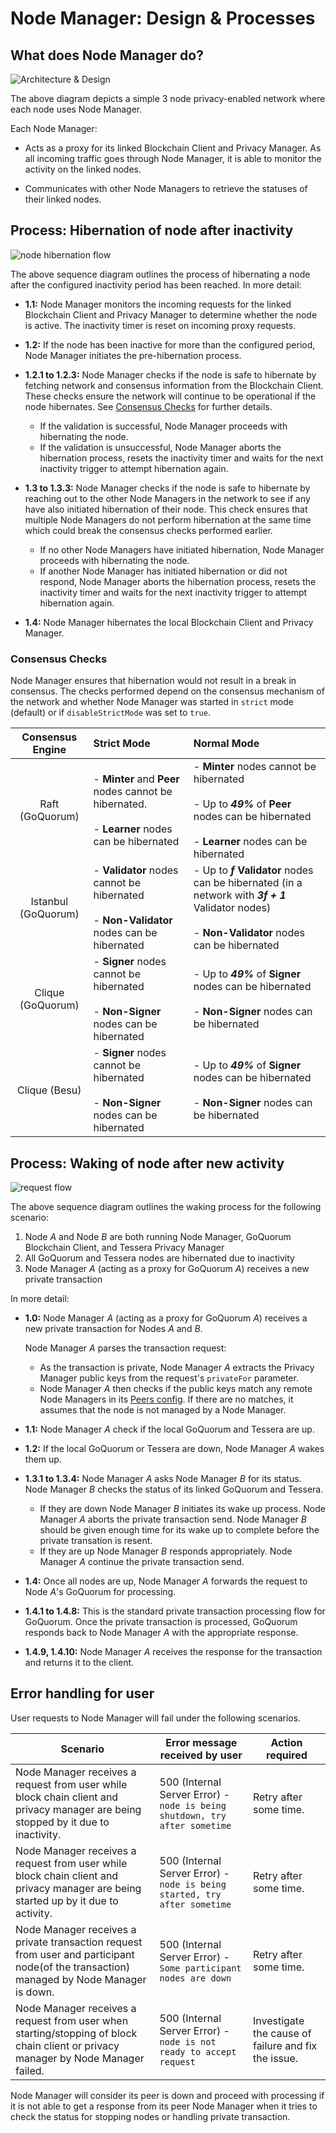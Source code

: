 # Node Manager: Design & Processes

## What does Node Manager do?

![Architecture & Design](images/node-manager-arch.jpg)

The above diagram depicts a simple 3 node privacy-enabled network where each node uses Node Manager.

Each Node Manager:

* Acts as a proxy for its linked Blockchain Client and Privacy Manager.  As all incoming traffic goes through Node Manager, it is able to monitor the activity on the linked nodes. 
  
* Communicates with other Node Managers to retrieve the statuses of their linked nodes.

## Process: Hibernation of node after inactivity

![node hibernation flow](images/node-hibernation-flow.jpg)

The above sequence diagram outlines the process of hibernating a node after the configured inactivity period has been reached.  In more detail:

* **1.1:** Node Manager monitors the incoming requests for the linked Blockchain Client and Privacy Manager to determine whether the node is active.  The inactivity timer is reset on incoming proxy requests.

* **1.2:** If the node has been inactive for more than the configured period, Node Manager initiates the pre-hibernation process.

* **1.2.1 to 1.2.3:** Node Manager checks if the node is safe to hibernate by fetching network and consensus information from the Blockchain Client. These checks ensure the network will continue to be operational if the node hibernates. See [Consensus Checks](#Consensus-Checks) for further details.
  
  * If the validation is successful, Node Manager proceeds with hibernating the node.
  * If the validation is unsuccessful, Node Manager aborts the hibernation process, resets the inactivity timer and waits for the next inactivity trigger to attempt hibernation again.

* **1.3 to 1.3.3:** Node Manager checks if the node is safe to hibernate by reaching out to the other Node Managers in the network to see if any have also initiated hibernation of their node.  This check ensures that multiple Node Managers do not perform hibernation at the same time which could break the consensus checks performed earlier.
  
  * If no other Node Managers have initiated hibernation, Node Manager proceeds with hibernating the node.
  * If another Node Manager has initiated hibernation or did not respond, Node Manager aborts the hibernation process, resets the inactivity timer and waits for the next inactivity trigger to attempt hibernation again.

* **1.4:** Node Manager hibernates the local Blockchain Client and Privacy Manager.

### Consensus Checks

Node Manager ensures that hibernation would not result in a break in consensus.  The checks performed depend on the consensus mechanism of the network and whether Node Manager was started in `strict` mode (default) or if `disableStrictMode` was set to `true`.

| Consensus Engine | Strict Mode | Normal Mode |
| :---: | :--- | :--- |
| Raft (GoQuorum) | - **Minter** and **Peer** nodes cannot be hibernated. <br /> <br /> - **Learner** nodes can be hibernated | - **Minter** nodes cannot be hibernated <br /> <br /> - Up to ***49%*** of **Peer** nodes can be hibernated <br /> <br />- **Learner** nodes can be hibernated
| Istanbul (GoQuorum) | - **Validator** nodes cannot be hibernated <br /> <br /> - **Non-Validator** nodes can be hibernated | - Up to ***f*** **Validator** nodes can be hibernated (in a network with ***3f + 1*** Validator nodes) <br /> <br /> - **Non-Validator** nodes can be hibernated
| Clique (GoQuorum) | - **Signer** nodes cannot be hibernated <br /> <br /> - **Non-Signer** nodes can be hibernated | - Up to ***49%*** of **Signer** nodes can be hibernated <br /> <br /> - **Non-Signer** nodes can be hibernated
| Clique (Besu) | - **Signer** nodes cannot be hibernated <br /> <br /> - **Non-Signer** nodes can be hibernated | - Up to ***49%*** of **Signer** nodes can be hibernated <br /> <br /> - **Non-Signer** nodes can be hibernated

## Process: Waking of node after new activity

![request flow](images/node-manager-flow.jpg)

The above sequence diagram outlines the waking process for the following scenario:

1. Node *A* and Node *B* are both running Node Manager, GoQuorum Blockchain Client, and Tessera Privacy Manager
2. All GoQuorum and Tessera nodes are hibernated due to inactivity
3. Node Manager *A* (acting as a proxy for GoQuorum *A*) receives a new private transaction

In more detail:

* **1.0:** Node Manager *A* (acting as a proxy for GoQuorum *A*) receives a new private transaction for Nodes *A* and *B*. 
  
  Node Manager *A* parses the transaction request:
  * As the transaction is private, Node Manager *A* extracts the Privacy Manager public keys from the request's `privateFor` parameter. 
  * Node Manager *A* then checks if the public keys match any remote Node Managers in its [Peers config](./Config.md#Peers-config-file).  If there are no matches, it assumes that the node is not managed by a Node Manager.

*  **1.1:** Node Manager *A* check if the local GoQuorum and Tessera are up. 

* **1.2:** If the local GoQuorum or Tessera are down, Node Manager *A* wakes them up.

* **1.3.1 to 1.3.4:** Node Manager *A* asks Node Manager *B* for its status. Node Manager *B* checks the status of its linked GoQuorum and Tessera. 
  * If they are down Node Manager *B* initiates its wake up process. Node Manager *A* aborts the private transaction send.  Node Manager *B* should be given enough time for its wake up to complete before the private transation is resent. 
  * If they are up Node Manager *B* responds appropriately.  Node Manager *A* continue the private transaction send. 

* **1.4:** Once all nodes are up, Node Manager *A* forwards the request to Node *A*'s GoQuorum for processing.

* **1.4.1 to 1.4.8:** This is the standard private transaction processing flow for GoQuorum. Once the private transaction is processed, GoQuorum responds back to Node Manager *A* with the appropriate response.

* **1.4.9, 1.4.10:** Node Manager *A* receives the response for the transaction and returns it to the client.

## Error handling for user
User requests to Node Manager will fail under the following scenarios.

| Scenario  | Error message received by user | Action required |
| --- | --- | --- |
| Node Manager receives a request from user while block chain client and privacy manager are being stopped by it due to inactivity. | 500 (Internal Server Error) - `node is being shutdown, try after sometime` | Retry after some time. |  
| Node Manager receives a request from user while block chain client and privacy manager are being started up by it due to activity. | 500 (Internal Server Error) - `node is being started, try after sometime` | Retry after some time. |  
| Node Manager receives a private transaction request from user and participant node(of the transaction) managed by Node Manager is down. | 500 (Internal Server Error) - `Some participant nodes are down` | Retry after some time. |  
| Node Manager receives a request from user when starting/stopping of block chain client or privacy manager by Node Manager failed. | 500 (Internal Server Error) - `node is not ready to accept request` | Investigate the cause of failure and fix the issue. |  

Node Manager will consider its peer is down and proceed with processing if it is not able to get a response from its peer Node Manager when it tries to check the status for stopping nodes or handling private transaction.
